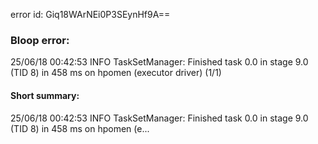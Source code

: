 error id: Giq18WArNEi0P3SEynHf9A==
### Bloop error:

25/06/18 00:42:53 INFO TaskSetManager: Finished task 0.0 in stage 9.0 (TID 8) in 458 ms on hpomen (executor driver) (1/1)
#### Short summary: 

25/06/18 00:42:53 INFO TaskSetManager: Finished task 0.0 in stage 9.0 (TID 8) in 458 ms on hpomen (e...